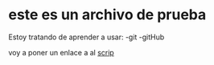 # este es un archivo de prueba
Estoy tratando de aprender a usar:
-git
-gitHub

voy a poner un enlace a al [scrip](script.js)
